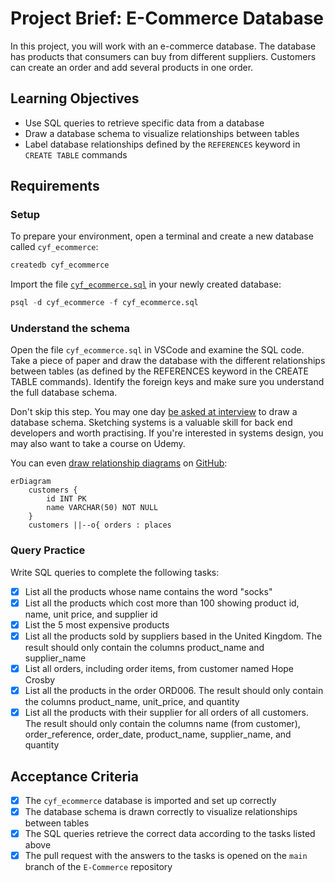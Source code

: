 # Project Brief: E-Commerce Database

In this project, you will work with an e-commerce database. The database has products that consumers can buy from different suppliers. Customers can create an order and add several products in one order.

## Learning Objectives

- Use SQL queries to retrieve specific data from a database
- Draw a database schema to visualize relationships between tables
- Label database relationships defined by the `REFERENCES` keyword in `CREATE TABLE` commands

## Requirements

### Setup

To prepare your environment, open a terminal and create a new database called `cyf_ecommerce`:

```sql
createdb cyf_ecommerce
```

Import the file [`cyf_ecommerce.sql`](./cyf_ecommerce.sql) in your newly created database:

```sql
psql -d cyf_ecommerce -f cyf_ecommerce.sql
```

### Understand the schema

Open the file `cyf_ecommerce.sql` in VSCode and examine the SQL code. Take a piece of paper and draw the database with the different relationships between tables (as defined by the REFERENCES keyword in the CREATE TABLE commands). Identify the foreign keys and make sure you understand the full database schema.

Don't skip this step. You may one day [be asked at interview](https://monzo.com/blog/2022/03/23/demystifying-the-backend-engineering-interview-process) to draw a database schema. Sketching systems is a valuable skill for back end developers and worth practising. If you're interested in systems design, you may also want to take a course on Udemy.

You can even [draw relationship diagrams](https://mermaid.js.org/syntax/entityRelationshipDiagram.html) on [GitHub](https://docs.github.com/en/get-started/writing-on-github/working-with-advanced-formatting/creating-diagrams):

```mermaid
erDiagram
    customers {
        id INT PK
        name VARCHAR(50) NOT NULL
    }
    customers ||--o{ orders : places
```

### Query Practice

Write SQL queries to complete the following tasks:

- [x] List all the products whose name contains the word "socks"
- [x] List all the products which cost more than 100 showing product id, name, unit price, and supplier id
- [x] List the 5 most expensive products
- [x] List all the products sold by suppliers based in the United Kingdom. The result should only contain the columns product_name and supplier_name
- [x] List all orders, including order items, from customer named Hope Crosby
- [x] List all the products in the order ORD006. The result should only contain the columns product_name, unit_price, and quantity
- [x] List all the products with their supplier for all orders of all customers. The result should only contain the columns name (from customer), order_reference, order_date, product_name, supplier_name, and quantity

## Acceptance Criteria

- [x] The `cyf_ecommerce` database is imported and set up correctly
- [x] The database schema is drawn correctly to visualize relationships between tables
- [x] The SQL queries retrieve the correct data according to the tasks listed above
- [x] The pull request with the answers to the tasks is opened on the `main` branch of the `E-Commerce` repository
